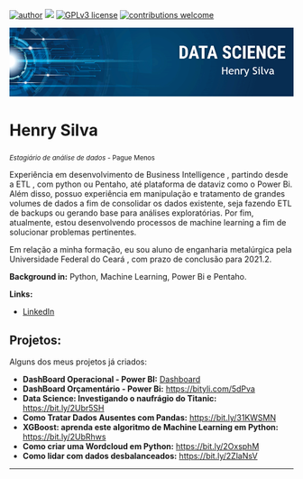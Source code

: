 [![author](https://img.shields.io/badge/author-carlosfab-red.svg)](https://www.linkedin.com/in/henry-silva-41a048178/) [![](https://img.shields.io/badge/python-3.7+-blue.svg)](https://www.python.org/downloads/release/python-365/) [![GPLv3 license](https://img.shields.io/badge/License-GPLv3-blue.svg)](http://perso.crans.org/besson/LICENSE.html) [![contributions welcome](https://img.shields.io/badge/contributions-welcome-brightgreen.svg?style=flat)](https://github.com/carlosfab/data_science/issues)

<p align="center">
  <img src="banner.png" >
</p>

# Henry Silva
<sub>*Estagiário de análise de dados* - Pague Menos</sub>

Experiência em desenvolvimento de Business Intelligence , partindo desde a ETL , com python ou Pentaho, até plataforma de dataviz como o Power Bi. Além disso, possuo experiência em manipulação e tratamento de grandes volumes de dados a fim de consolidar os dados existente, seja fazendo ETL de backups ou gerando base para análises exploratórias. Por fim, atualmente, estou desenvolvendo processos de machine learning a fim de solucionar problemas pertinentes. 

Em relação a minha formação, eu sou aluno de enganharia metalúrgica pela Universidade Federal do Ceará , com prazo de conclusão para 2021.2. 

**Background in:** Python, Machine Learning, Power Bi e Pentaho.

**Links:**

* [LinkedIn](https://www.linkedin.com/in/henry-silva-41a048178/)


## Projetos:
Alguns dos meus projetos já criados:

* **DashBoard Operacional - Power BI:** [Dashboard](https://app.powerbi.com/view?r=eyJrIjoiMzQwOWE3YWMtMzgxMy00MWM2LThkNjAtYTgxOTU3YzJlNGVmIiwidCI6ImI1OTFhZTU0LTMzYzItNDU4OS1iZTY2LTkwMjFhNDE5NmM3YyJ9&pageName=ReportSection)
* **DashBoard Orçamentário - Power Bi:** https://bityli.com/5dPva
* **Data Science: Investigando o naufrágio do Titanic:** https://bit.ly/2Ubr5SH
* **Como Tratar Dados Ausentes com Pandas:** https://bit.ly/31KWSMN
* **XGBoost: aprenda este algoritmo de Machine Learning em Python:** https://bit.ly/2UbRhws
* **Como criar uma Wordcloud em Python:** https://bit.ly/2OxsphM
* **Como lidar com dados desbalanceados:** https://bit.ly/2ZlaNsV

---

